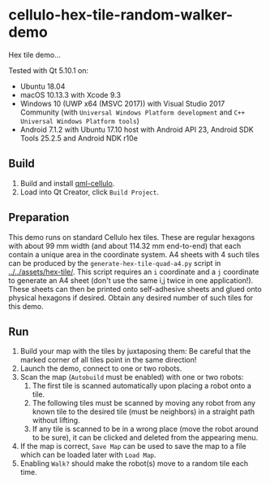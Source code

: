 cellulo-hex-tile-random-walker-demo
===================================

Hex tile demo...

Tested with Qt 5.10.1 on:

- Ubuntu 18.04
- macOS 10.13.3 with Xcode 9.3
- Windows 10 (UWP x64 (MSVC 2017)) with Visual Studio 2017 Community (with `Universal Windows Platform development` and `C++ Universal Windows Platform tools`)
- Android 7.1.2 with Ubuntu 17.10 host with Android API 23, Android SDK Tools 25.2.5 and Android NDK r10e

Build
-----

1. Build and install [qml-cellulo](../../).
1. Load into Qt Creator, click `Build Project`.

Preparation
-----------

This demo runs on standard Cellulo hex tiles. These are regular hexagons with about 99 mm width (and about 114.32 mm
end-to-end) that each contain a unique area in the coordinate system. A4 sheets with 4 such tiles can be produced by the
`generate-hex-tile-quad-a4.py` script in [../../assets/hex-tile/](../../assets/hex-tile/). This script requires an `i`
coordinate and a `j` coordinate to generate an A4 sheet (don't use the same i,j twice in one application!). These sheets
can then be printed onto self-adhesive sheets and glued onto physical hexagons if desired. Obtain any desired number of
such tiles for this demo.

Run
---

1. Build your map with the tiles by juxtaposing them: Be careful that the marked corner of all tiles point in the same direction!
1. Launch the demo, connect to one or two robots.
1. Scan the map (`Autobuild` must be enabled) with one or two robots:
    1. The first tile is scanned automatically upon placing a robot onto a tile.
    1. The following tiles must be scanned by moving any robot from any known tile to the desired tile (must be neighbors) in a straight path without lifting.
    1. If any tile is scanned to be in a wrong place (move the robot around to be sure), it can be clicked and deleted from the appearing menu.
1. If the map is correct, `Save Map` can be used to save the map to a file which can be loaded later with `Load Map`.
1. Enabling `Walk?` should make the robot(s) move to a random tile each time.
